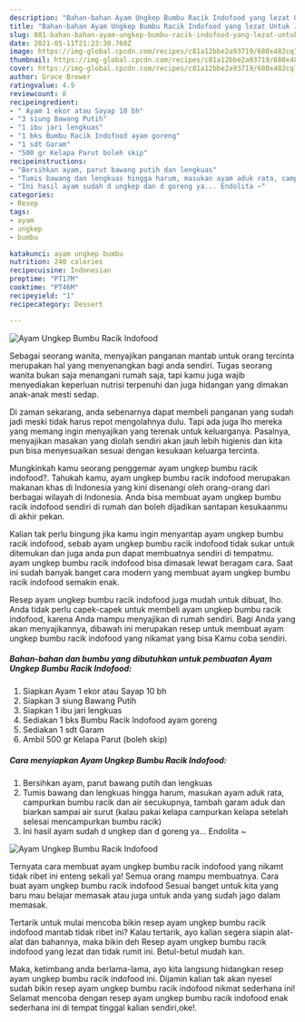 ```yaml
---
description: "Bahan-bahan Ayam Ungkep Bumbu Racik Indofood yang lezat Untuk Jualan"
title: "Bahan-bahan Ayam Ungkep Bumbu Racik Indofood yang lezat Untuk Jualan"
slug: 881-bahan-bahan-ayam-ungkep-bumbu-racik-indofood-yang-lezat-untuk-jualan
date: 2021-05-11T21:23:30.760Z
image: https://img-global.cpcdn.com/recipes/c81a12bbe2a93719/680x482cq70/ayam-ungkep-bumbu-racik-indofood-foto-resep-utama.jpg
thumbnail: https://img-global.cpcdn.com/recipes/c81a12bbe2a93719/680x482cq70/ayam-ungkep-bumbu-racik-indofood-foto-resep-utama.jpg
cover: https://img-global.cpcdn.com/recipes/c81a12bbe2a93719/680x482cq70/ayam-ungkep-bumbu-racik-indofood-foto-resep-utama.jpg
author: Grace Brewer
ratingvalue: 4.9
reviewcount: 8
recipeingredient:
- " Ayam 1 ekor atau Sayap 10 bh"
- "3 siung Bawang Putih"
- "1 ibu jari lengkuas"
- "1 bks Bumbu Racik Indofood ayam goreng"
- "1 sdt Garam"
- "500 gr Kelapa Parut boleh skip"
recipeinstructions:
- "Bersihkan ayam, parut bawang putih dan lengkuas"
- "Tumis bawang dan lengkuas hingga harum, masukan ayam aduk rata, campurkan bumbu racik dan air secukupnya, tambah garam aduk dan biarkan sampai air surut (kalau pakai kelapa campurkan kelapa setelah selesai mencampurkan bumbu racik)"
- "Ini hasil ayam sudah d ungkep dan d goreng ya... Endolita ~"
categories:
- Resep
tags:
- ayam
- ungkep
- bumbu

katakunci: ayam ungkep bumbu 
nutrition: 240 calories
recipecuisine: Indonesian
preptime: "PT17M"
cooktime: "PT46M"
recipeyield: "1"
recipecategory: Dessert

---
```



![Ayam Ungkep Bumbu Racik Indofood](https://img-global.cpcdn.com/recipes/c81a12bbe2a93719/680x482cq70/ayam-ungkep-bumbu-racik-indofood-foto-resep-utama.jpg)

Sebagai seorang wanita, menyajikan panganan mantab untuk orang tercinta merupakan hal yang menyenangkan bagi anda sendiri. Tugas seorang  wanita bukan saja menangani rumah saja, tapi kamu juga wajib menyediakan keperluan nutrisi terpenuhi dan juga hidangan yang dimakan anak-anak mesti sedap.

Di zaman  sekarang, anda sebenarnya dapat membeli panganan yang sudah jadi meski tidak harus repot mengolahnya dulu. Tapi ada juga lho mereka yang memang ingin menyajikan yang terenak untuk keluarganya. Pasalnya, menyajikan masakan yang diolah sendiri akan jauh lebih higienis dan kita pun bisa menyesuaikan sesuai dengan kesukaan keluarga tercinta. 



Mungkinkah kamu seorang penggemar ayam ungkep bumbu racik indofood?. Tahukah kamu, ayam ungkep bumbu racik indofood merupakan makanan khas di Indonesia yang kini disenangi oleh orang-orang dari berbagai wilayah di Indonesia. Anda bisa membuat ayam ungkep bumbu racik indofood sendiri di rumah dan boleh dijadikan santapan kesukaanmu di akhir pekan.

Kalian tak perlu bingung jika kamu ingin menyantap ayam ungkep bumbu racik indofood, sebab ayam ungkep bumbu racik indofood tidak sukar untuk ditemukan dan juga anda pun dapat membuatnya sendiri di tempatmu. ayam ungkep bumbu racik indofood bisa dimasak lewat beragam cara. Saat ini sudah banyak banget cara modern yang membuat ayam ungkep bumbu racik indofood semakin enak.

Resep ayam ungkep bumbu racik indofood juga mudah untuk dibuat, lho. Anda tidak perlu capek-capek untuk membeli ayam ungkep bumbu racik indofood, karena Anda mampu menyajikan di rumah sendiri. Bagi Anda yang akan menyajikannya, dibawah ini merupakan resep untuk membuat ayam ungkep bumbu racik indofood yang nikamat yang bisa Kamu coba sendiri.

<!--inarticleads1-->

##### Bahan-bahan dan bumbu yang dibutuhkan untuk pembuatan Ayam Ungkep Bumbu Racik Indofood:

1. Siapkan  Ayam 1 ekor atau Sayap 10 bh
1. Siapkan 3 siung Bawang Putih
1. Siapkan 1 ibu jari lengkuas
1. Sediakan 1 bks Bumbu Racik Indofood ayam goreng
1. Sediakan 1 sdt Garam
1. Ambil 500 gr Kelapa Parut (boleh skip)




<!--inarticleads2-->

##### Cara menyiapkan Ayam Ungkep Bumbu Racik Indofood:

1. Bersihkan ayam, parut bawang putih dan lengkuas
1. Tumis bawang dan lengkuas hingga harum, masukan ayam aduk rata, campurkan bumbu racik dan air secukupnya, tambah garam aduk dan biarkan sampai air surut (kalau pakai kelapa campurkan kelapa setelah selesai mencampurkan bumbu racik)
1. Ini hasil ayam sudah d ungkep dan d goreng ya... Endolita ~
<img src="https://img-global.cpcdn.com/steps/ce7c1ade3ceac3eb/160x128cq70/ayam-ungkep-bumbu-racik-indofood-langkah-memasak-3-foto.jpg" alt="Ayam Ungkep Bumbu Racik Indofood">



Ternyata cara membuat ayam ungkep bumbu racik indofood yang nikamt tidak ribet ini enteng sekali ya! Semua orang mampu membuatnya. Cara buat ayam ungkep bumbu racik indofood Sesuai banget untuk kita yang baru mau belajar memasak atau juga untuk anda yang sudah jago dalam memasak.

Tertarik untuk mulai mencoba bikin resep ayam ungkep bumbu racik indofood mantab tidak ribet ini? Kalau tertarik, ayo kalian segera siapin alat-alat dan bahannya, maka bikin deh Resep ayam ungkep bumbu racik indofood yang lezat dan tidak rumit ini. Betul-betul mudah kan. 

Maka, ketimbang anda berlama-lama, ayo kita langsung hidangkan resep ayam ungkep bumbu racik indofood ini. Dijamin kalian tak akan nyesel sudah bikin resep ayam ungkep bumbu racik indofood nikmat sederhana ini! Selamat mencoba dengan resep ayam ungkep bumbu racik indofood enak sederhana ini di tempat tinggal kalian sendiri,oke!.

